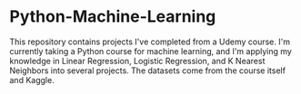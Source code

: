 # Python-Machine-Learning

This repository contains projects I've completed from a Udemy course. I'm currently taking a Python course for machine learning, and I'm applying my knowledge in Linear Regression, Logistic Regression, and K Nearest Neighbors into several projects. The datasets come from the course itself and Kaggle.
